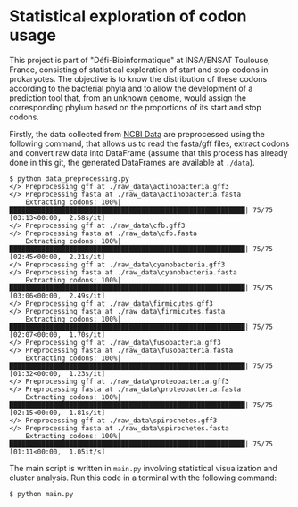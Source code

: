 # Statistical exploration of codon usage

This project is part of "Défi-Bioinformatique" at INSA/ENSAT Toulouse, France, consisting of statistical exploration of start and stop codons in prokaryotes. The objective is to know the distribution of these codons according to the bacterial phyla and to allow the development of a prediction tool that, from an unknown genome, would assign the corresponding phylum based on the proportions of its start and stop codons.

Firstly, the data collected from [NCBI Data](https://www.ncbi.nlm.nih.gov/nuccore) are preprocessed using the following command, that allows us to read the fasta/gff files, extract codons and convert raw data into DataFrame (assume that this process has already done in this git, the generated DataFrames are available at `./data`).
```
$ python data_preprocessing.py
</> Preprocessing gff at ./raw_data\actinobacteria.gff3
</> Preprocessing fasta at ./raw_data\actinobacteria.fasta
    Extracting codons: 100%|███████████████████████████████████████████████████████████| 75/75 [03:13<00:00,  2.58s/it]
</> Preprocessing gff at ./raw_data\cfb.gff3
</> Preprocessing fasta at ./raw_data\cfb.fasta
    Extracting codons: 100%|███████████████████████████████████████████████████████████| 75/75 [02:45<00:00,  2.21s/it]
</> Preprocessing gff at ./raw_data\cyanobacteria.gff3
</> Preprocessing fasta at ./raw_data\cyanobacteria.fasta
    Extracting codons: 100%|███████████████████████████████████████████████████████████| 75/75 [03:06<00:00,  2.49s/it]
</> Preprocessing gff at ./raw_data\firmicutes.gff3
</> Preprocessing fasta at ./raw_data\firmicutes.fasta
    Extracting codons: 100%|███████████████████████████████████████████████████████████| 75/75 [02:07<00:00,  1.70s/it]
</> Preprocessing gff at ./raw_data\fusobacteria.gff3
</> Preprocessing fasta at ./raw_data\fusobacteria.fasta
    Extracting codons: 100%|███████████████████████████████████████████████████████████| 75/75 [01:32<00:00,  1.23s/it]
</> Preprocessing gff at ./raw_data\proteobacteria.gff3
</> Preprocessing fasta at ./raw_data\proteobacteria.fasta
    Extracting codons: 100%|███████████████████████████████████████████████████████████| 75/75 [02:15<00:00,  1.81s/it]
</> Preprocessing gff at ./raw_data\spirochetes.gff3
</> Preprocessing fasta at ./raw_data\spirochetes.fasta
    Extracting codons: 100%|███████████████████████████████████████████████████████████| 75/75 [01:11<00:00,  1.05it/s]
```

The main script is written in `main.py` involving statistical visualization and cluster analysis. Run this code in a terminal with the following command:
```
$ python main.py
```


